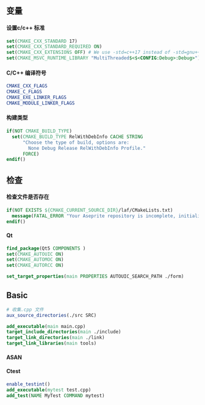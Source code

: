 ## 变量

#### 设置c/c++ 标准

``` cmake
set(CMAKE_CXX_STANDARD 17)
set(CMAKE_CXX_STANDARD_REQUIRED ON)
set(CMAKE_CXX_EXTENSIONS OFF) # We use -std=c++17 instead of -std=gnu++17 in macOS
set(CMAKE_MSVC_RUNTIME_LIBRARY "MultiThreaded$<$<CONFIG:Debug>:Debug>")
```

#### C/C++ 编译符号

``` cmake
CMAKE_CXX_FLAGS
CMAKE_C_FLAGS
CMAKE_EXE_LINKER_FLAGS
CMAKE_MODULE_LINKER_FLAGS
```

#### 构建类型

``` cmake
if(NOT CMAKE_BUILD_TYPE)
  set(CMAKE_BUILD_TYPE RelWithDebInfo CACHE STRING
      "Choose the type of build, options are:
        None Debug Release RelWithDebInfo Profile."
      FORCE)
endif()
```

## 检查

#### 检查文件是否存在

``` cmake
if(NOT EXISTS ${CMAKE_CURRENT_SOURCE_DIR}/laf/CMakeLists.txt)
  message(FATAL_ERROR "Your Aseprite repository is incomplete, initialize submodules using:\n  git submodule update --init --recursive")
endif()
```

#### Qt

``` cmake
find_package(Qt5 COMPONENTS )
set(CMAKE_AUTOUIC ON)
set(CMAKE_AUTOMOC ON)
set(CMAKE_AUTORCC ON)

set_target_properties(main PROPERTIES AUTOUIC_SEARCH_PATH ./form)
``` 

## Basic

``` cmake
# 收集.cpp 文件
aux_source_directories(./src SRC)
```

``` cmake
add_executable(main main.cpp)
target_include_directories(main ./include)
target_link_directories(main ./link)
target_link_libraries(main tools)
```


#### ASAN

#### Ctest
``` cmake
enable_testint()
add_executable(mytest test.cpp)
add_test(NAME MyTest COMMAND mytest)
```